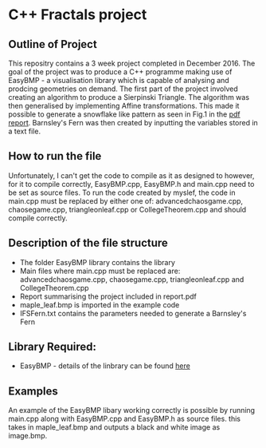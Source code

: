 
# C++ Fractals project #
## Outline of Project ##
This repositry contains a 3 week project completed in December 2016. The goal of the project was to produce a C++ programme making use of EasyBMP - a visualisation library which is capable of analysing and prodcing geometries on demand. The first part of the project involved creating an algorithm to produce a Sierpinski Triangle. The algorithm was then generalised by implementing Affine transformations. This made it possible to generate a snowflake like pattern as seen in Fig.1 in the [pdf report](myLib/report.pdf). Barnsley's Fern was then created by inputting the variables stored in a text file.

## How to run the file ##
Unfortunately, I can't get the code to compile as it as designed to however, for it to compile correctly, EasyBMP.cpp, EasyBMP.h and main.cpp need to be set as source files. To run the code created by myslef, the code in main.cpp must be replaced by either one of: advancedchaosgame.cpp, chaosegame.cpp, triangleonleaf.cpp or CollegeTheorem.cpp and should compile correctly.

## Description of the file structure ##

* The folder EasyBMP library contains the library
* Main files where main.cpp must be replaced are: advancedchaosgame.cpp, chaosegame.cpp, triangleonleaf.cpp and CollegeTheorem.cpp
* Report summarising the project included in report.pdf
* maple_leaf.bmp is imported in the example code
* IFSFern.txt contains the parameters needed to generate a Barnsley's Fern

## Library Required: ##
* EasyBMP - details of the linbrary can be found [here](http://easybmp.sourceforge.net)

## Examples ##
An example of the EasyBMP libary working correctly is possible by running main.cpp along with EasyBMP.cpp and EasyBMP.h as source files. this takes in maple_leaf.bmp and outputs a black and white image as image.bmp.
